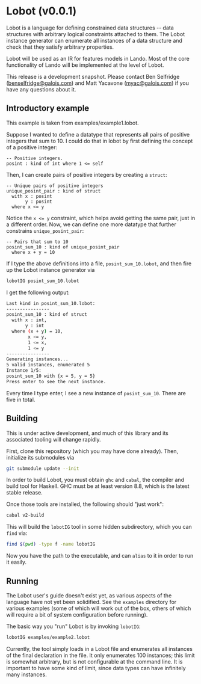 # Lobot (v0.0.1)

Lobot is a language for defining constrained data structures -- data structures
with arbitrary logical constraints attached to them. The Lobot instance
generator can enumerate all instances of a data structure and check that they
satisfy arbitrary properties.

Lobot will be used as an IR for features models in Lando. Most of the core
functionality of Lando will be implemented at the level of Lobot.

This release is a development snapshot. Please contact Ben Selfridge
(benselfridge@galois.com) and Matt Yacavone (myac@galois.com) if you have any
questions about it.

## Introductory example

This example is taken from examples/example1.lobot.

Suppose I wanted to define a datatype that represents all pairs of positive
integers that sum to 10. I could do that in lobot by first defining the concept
of a positive integer:

```
-- Positive integers.
posint : kind of int where 1 <= self
```

Then, I can create pairs of positive integers by creating a `struct`:

```
-- Unique pairs of positive integers
unique_posint_pair : kind of struct
  with x : posint
       y : posint
  where x <= y
```

Notice the `x <= y` constraint, which helps avoid getting the same pair, just in
a different order. Now, we can define one more datatype that further constrains
`unique_posint_pair`:

```
-- Pairs that sum to 10
posint_sum_10 : kind of unique_posint_pair
  where x + y = 10
```

If I type the above definitions into a file, `posint_sum_10.lobot`, and then fire up
the Lobot instance generator via

```bash
lobotIG posint_sum_10.lobot
```

I get the following output:

```bash
Last kind in posint_sum_10.lobot:
----------------
posint_sum_10 : kind of struct
  with x : int, 
       y : int
  where (x + y) = 10, 
        x <= y, 
        1 <= x, 
        1 <= y
----------------
Generating instances...
5 valid instances, enumerated 5
Instance 1/5:
posint_sum_10 with {x = 5, y = 5}
Press enter to see the next instance.
```

Every time I type enter, I see a new instance of `posint_sum_10`. There are five
in total.

## Building

This is under active development, and much of this library and its associated
tooling will change rapidly.

First, clone this repository (which you may have done already). Then, initialize
its submodules via

```bash
git submodule update --init
```

In order to build Lobot, you must obtain `ghc` and `cabal`, the compiler and
build tool for Haskell. GHC must be at least version 8.8, which is the latest
stable release.

Once those tools are installed, the following should "just work":

```bash
cabal v2-build
```

This will build the `lobotIG` tool in some hidden subdirectory, which you can
`find` via:

```bash
find $(pwd) -type f -name lobotIG
```

Now you have the path to the executable, and can `alias` to it in order to run
it easily.

## Running

The Lobot user's guide doesn't exist yet, as various aspects of the language
have not yet been solidified. See the `examples` directory for various examples
(some of which will work out of the box, others of which will require a bit of
system configuration before running).

The basic way you "run" Lobot is by invoking `lobotIG`:

```bash
lobotIG examples/example2.lobot
```

Currently, the tool simply loads in a Lobot file and enumerates all instances of
the final declaration in the file. It only enumerates 100 instances; this limit
is somewhat arbitrary, but is not configurable at the command line. It is
important to have some kind of limit, since data types can have infinitely many
instances.

